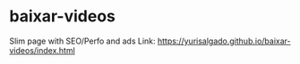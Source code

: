# baixar-videos
Slim page with SEO/Perfo and ads
Link: https://yurisalgado.github.io/baixar-videos/index.html
